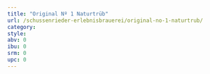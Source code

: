 ```yaml
---
title: "Original Nº 1 Naturtrüb"
url: /schussenrieder-erlebnisbrauerei/original-no-1-naturtrub/
category: 
style: 
abv: 0
ibu: 0
srm: 0
upc: 0
---
```



